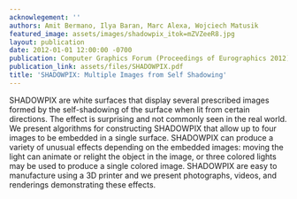 ```yaml
---
acknowlegement: ''
authors: Amit Bermano, Ilya Baran, Marc Alexa, Wojciech Matusik
featured_image: assets/images/shadowpix_itok=mZVZeeR8.jpg
layout: publication
date: 2012-01-01 12:00:00 -0700
publication: Computer Graphics Forum (Proceedings of Eurographics 2012)
publication_link: assets/files/SHADOWPIX.pdf
title: 'SHADOWPIX: Multiple Images from Self Shadowing'
---
```


SHADOWPIX are white surfaces that display several prescribed images formed by the self-shadowing of the surface when lit from certain directions. The effect is surprising and not commonly seen in the real world. We present algorithms for constructing SHADOWPIX that allow up to four images to be embedded in a single surface. SHADOWPIX can produce a variety of unusual effects depending on the embedded images: moving the light can animate or relight the object in the image, or three colored lights may be used to produce a single colored image. SHADOWPIX are easy to manufacture using a 3D printer and we present photographs, videos, and renderings demonstrating these effects.